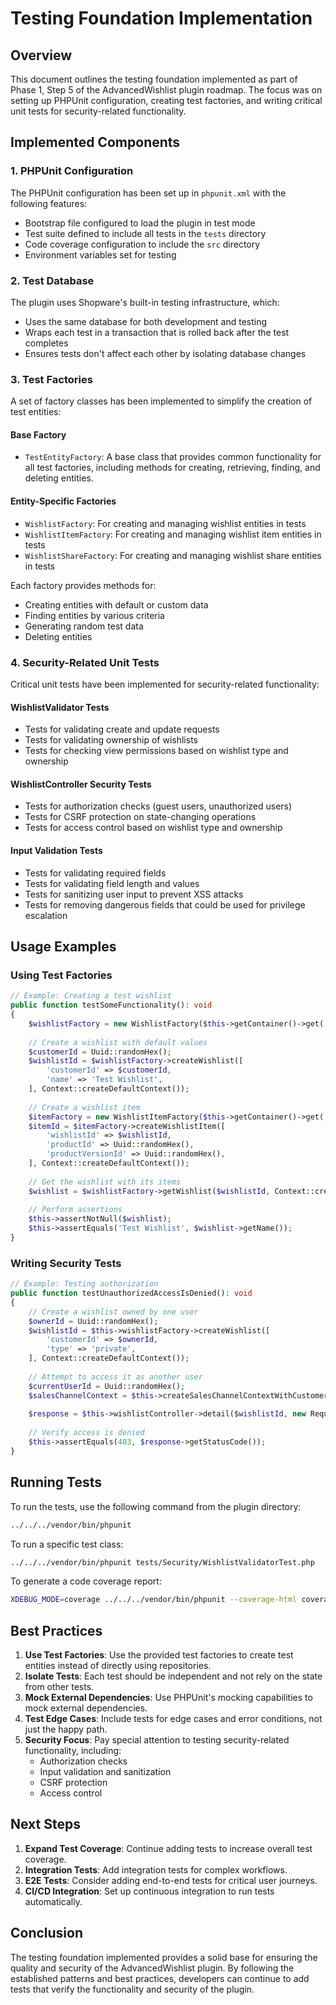 # Testing Foundation Implementation

## Overview
This document outlines the testing foundation implemented as part of Phase 1, Step 5 of the AdvancedWishlist plugin roadmap. The focus was on setting up PHPUnit configuration, creating test factories, and writing critical unit tests for security-related functionality.

## Implemented Components

### 1. PHPUnit Configuration
The PHPUnit configuration has been set up in `phpunit.xml` with the following features:
- Bootstrap file configured to load the plugin in test mode
- Test suite defined to include all tests in the `tests` directory
- Code coverage configuration to include the `src` directory
- Environment variables set for testing

### 2. Test Database
The plugin uses Shopware's built-in testing infrastructure, which:
- Uses the same database for both development and testing
- Wraps each test in a transaction that is rolled back after the test completes
- Ensures tests don't affect each other by isolating database changes

### 3. Test Factories
A set of factory classes has been implemented to simplify the creation of test entities:

#### Base Factory
- `TestEntityFactory`: A base class that provides common functionality for all test factories, including methods for creating, retrieving, finding, and deleting entities.

#### Entity-Specific Factories
- `WishlistFactory`: For creating and managing wishlist entities in tests
- `WishlistItemFactory`: For creating and managing wishlist item entities in tests
- `WishlistShareFactory`: For creating and managing wishlist share entities in tests

Each factory provides methods for:
- Creating entities with default or custom data
- Finding entities by various criteria
- Generating random test data
- Deleting entities

### 4. Security-Related Unit Tests
Critical unit tests have been implemented for security-related functionality:

#### WishlistValidator Tests
- Tests for validating create and update requests
- Tests for validating ownership of wishlists
- Tests for checking view permissions based on wishlist type and ownership

#### WishlistController Security Tests
- Tests for authorization checks (guest users, unauthorized users)
- Tests for CSRF protection on state-changing operations
- Tests for access control based on wishlist type and ownership

#### Input Validation Tests
- Tests for validating required fields
- Tests for validating field length and values
- Tests for sanitizing user input to prevent XSS attacks
- Tests for removing dangerous fields that could be used for privilege escalation

## Usage Examples

### Using Test Factories

```php
// Example: Creating a test wishlist
public function testSomeFunctionality(): void
{
    $wishlistFactory = new WishlistFactory($this->getContainer()->get('wishlist.repository'));
    
    // Create a wishlist with default values
    $customerId = Uuid::randomHex();
    $wishlistId = $wishlistFactory->createWishlist([
        'customerId' => $customerId,
        'name' => 'Test Wishlist',
    ], Context::createDefaultContext());
    
    // Create a wishlist item
    $itemFactory = new WishlistItemFactory($this->getContainer()->get('wishlist_item.repository'));
    $itemId = $itemFactory->createWishlistItem([
        'wishlistId' => $wishlistId,
        'productId' => Uuid::randomHex(),
        'productVersionId' => Uuid::randomHex(),
    ], Context::createDefaultContext());
    
    // Get the wishlist with its items
    $wishlist = $wishlistFactory->getWishlist($wishlistId, Context::createDefaultContext());
    
    // Perform assertions
    $this->assertNotNull($wishlist);
    $this->assertEquals('Test Wishlist', $wishlist->getName());
}
```

### Writing Security Tests

```php
// Example: Testing authorization
public function testUnauthorizedAccessIsDenied(): void
{
    // Create a wishlist owned by one user
    $ownerId = Uuid::randomHex();
    $wishlistId = $this->wishlistFactory->createWishlist([
        'customerId' => $ownerId,
        'type' => 'private',
    ], Context::createDefaultContext());
    
    // Attempt to access it as another user
    $currentUserId = Uuid::randomHex();
    $salesChannelContext = $this->createSalesChannelContextWithCustomer($currentUserId);
    
    $response = $this->wishlistController->detail($wishlistId, new Request(), $salesChannelContext);
    
    // Verify access is denied
    $this->assertEquals(403, $response->getStatusCode());
}
```

## Running Tests

To run the tests, use the following command from the plugin directory:

```bash
../../../vendor/bin/phpunit
```

To run a specific test class:

```bash
../../../vendor/bin/phpunit tests/Security/WishlistValidatorTest.php
```

To generate a code coverage report:

```bash
XDEBUG_MODE=coverage ../../../vendor/bin/phpunit --coverage-html coverage
```

## Best Practices

1. **Use Test Factories**: Use the provided test factories to create test entities instead of directly using repositories.
2. **Isolate Tests**: Each test should be independent and not rely on the state from other tests.
3. **Mock External Dependencies**: Use PHPUnit's mocking capabilities to mock external dependencies.
4. **Test Edge Cases**: Include tests for edge cases and error conditions, not just the happy path.
5. **Security Focus**: Pay special attention to testing security-related functionality, including:
   - Authorization checks
   - Input validation and sanitization
   - CSRF protection
   - Access control

## Next Steps

1. **Expand Test Coverage**: Continue adding tests to increase overall test coverage.
2. **Integration Tests**: Add integration tests for complex workflows.
3. **E2E Tests**: Consider adding end-to-end tests for critical user journeys.
4. **CI/CD Integration**: Set up continuous integration to run tests automatically.

## Conclusion

The testing foundation implemented provides a solid base for ensuring the quality and security of the AdvancedWishlist plugin. By following the established patterns and best practices, developers can continue to add tests that verify the functionality and security of the plugin.